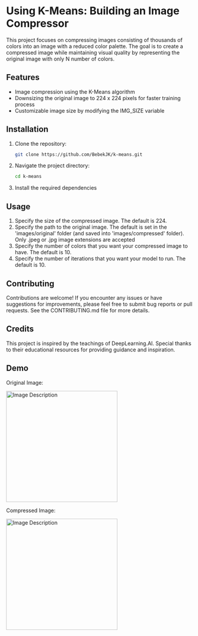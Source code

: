 # Using K-Means: Building an Image Compressor

This project focuses on compressing images consisting of thousands of colors into an image with a reduced color palette. The goal is to create a compressed image while maintaining visual quality by representing the original image with only N number of colors.

## Features

- Image compression using the K-Means algorithm
- Downsizing the original image to 224 x 224 pixels for faster training process
- Customizable image size by modifying the IMG_SIZE variable

## Installation

1. Clone the repository:

   ```bash
   git clone https://github.com/BebekJK/k-means.git
2. Navigate the project directory:

   ```bash
   cd k-means
3. Install the required dependencies

## Usage

1. Specify the size of the compressed image. The default is 224.
2. Specify the path to the original image. The default is set in the 'images/original' folder (and saved into 'images/compressed' folder). Only .jpeg or .jpg image extensions are accepted
3. Specify the number of colors that you want your compressed image to have. The default is 10.
4. Specify the number of iterations that you want your model to run. The default is 10.

## Contributing

Contributions are welcome! If you encounter any issues or have suggestions for improvements, please feel free to submit bug reports or pull requests. See the CONTRIBUTING.md file for more details.

## Credits

This project is inspired by the teachings of DeepLearning.AI. Special thanks to their educational resources for providing guidance and inspiration.

## Demo
<p>Original Image: </p>
<img src="./images/original/image_1.jpeg" alt="Image Description" width="300" height="300">

<p>Compressed Image: </p>
<img src="./images/compressed/image_1.jpeg" alt="Image Description" width="300" height="300">
